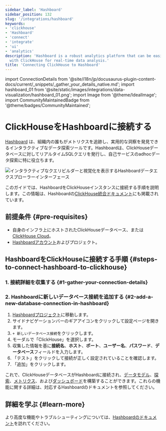```yaml
---
sidebar_label: 'Hashboard'
sidebar_position: 132
slug: '/integrations/hashboard'
keywords:
- 'clickhouse'
- 'Hashboard'
- 'connect'
- 'integrate'
- 'ui'
- 'analytics'
description: 'Hashboard is a robust analytics platform that can be easily integrated
  with ClickHouse for real-time data analysis.'
title: 'Connecting ClickHouse to Hashboard'
---
```


import ConnectionDetails from '@site/i18n/jp/docusaurus-plugin-content-docs/current/_snippets/_gather_your_details_native.md';
import hashboard_01 from '@site/static/images/integrations/data-visualization/hashboard_01.png';
import Image from '@theme/IdealImage';
import CommunityMaintainedBadge from '@theme/badges/CommunityMaintained';


# ClickHouseをHashboardに接続する

<CommunityMaintainedBadge/>

[Hashboard](https://hashboard.com) は、組織内の誰もがメトリクスを追跡し、実用的な洞察を発見できるインタラクティブなデータ探索ツールです。Hashboardは、ClickHouseデータベースに対してリアルタイムSQLクエリを発行し、自己サービスのadhocデータ探索に特に役立ちます。

<Image size="md" img={hashboard_01} alt="インタラクティブなクエリビルダーと視覚化を表示するHashboardデータエクスプローラーインターフェース" border />

<br/>

このガイドでは、HashboardをClickHouseインスタンスに接続する手順を説明します。この情報は、Hashboardの[ClickHouse統合ドキュメント](https://docs.hashboard.com/docs/database-connections/clickhouse)にも掲載されています。

## 前提条件 {#pre-requisites}

- 自身のインフラ上にホストされたClickHouseデータベース、または[ClickHouse Cloud](https://clickhouse.com/)。
- [Hashboardアカウント](https://hashboard.com/getAccess)およびプロジェクト。

## HashboardをClickHouseに接続する手順 {#steps-to-connect-hashboard-to-clickhouse}

### 1. 接続詳細を収集する {#1-gather-your-connection-details}

<ConnectionDetails />

### 2. Hashboardに新しいデータベース接続を追加する {#2-add-a-new-database-connection-in-hashboard}

1. [Hashboardプロジェクト](https://hashboard.com/app)に移動します。
2. サイドナビゲーションバーのギアアイコンをクリックして設定ページを開きます。
3. `+ 新しいデータベース接続`をクリックします。
4. モーダルで「ClickHouse」を選択します。
5. 収集した情報を基に**接続名**、**ホスト**、**ポート**、**ユーザー名**、**パスワード**、**データベース**フィールドを入力します。
6. 「テスト」をクリックして接続が正しく設定されていることを確認します。
7. 「追加」をクリックします。

これで、ClickHouseデータベースがHashboardに接続され、[データモデル](https://docs.hashboard.com/docs/data-modeling/add-data-model)、[探索](https://docs.hashboard.com/docs/visualizing-data/explorations)、[メトリクス](https://docs.hashboard.com/docs/metrics)、および[ダッシュボード](https://docs.hashboard.com/docs/dashboards)を構築することができます。これらの機能に関する詳細は、対応するHashboardのドキュメントを参照してください。

## 詳細を学ぶ {#learn-more}

より高度な機能やトラブルシューティングについては、[Hashboardのドキュメント](https://docs.hashboard.com/)を訪れてください。
